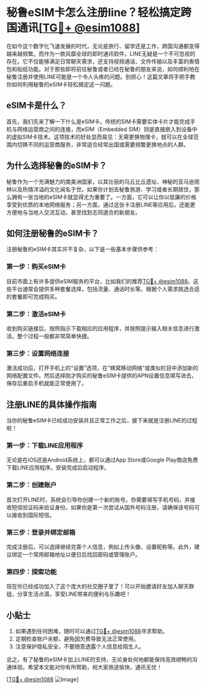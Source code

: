 # 秘鲁eSIM卡怎么注册line？轻松搞定跨国通讯[[TG💪+ @esim1088](https://t.me/s/esim1088)]

在如今这个数字化飞速发展的时代，无论是旅行、留学还是工作，跨国沟通都变得越来越频繁。而作为一款风靡全球的即时通讯软件，LINE无疑是一个不可忽视的存在。它不仅能够满足日常聊天需求，还支持视频通话、文件传输以及丰富的表情包和贴纸功能。对于那些即将前往秘鲁或者已经在秘鲁的朋友来说，如何顺利地在秘鲁注册并使用LINE可能是一个令人头疼的问题。别担心！这篇文章将手把手教你如何利用秘鲁的eSIM卡轻松搞定这一问题。

## eSIM卡是什么？

首先，我们先来了解一下什么是eSIM卡。传统的SIM卡需要实体卡片才能完成手机与网络运营商之间的连接，而eSIM（Embedded SIM）则是直接嵌入到设备中的虚拟SIM卡技术。这项技术的好处显而易见：无需更换物理卡，就可以在全球范围内切换不同的运营商服务，非常适合经常出国或需要频繁更换地点的人群。

## 为什么选择秘鲁的eSIM卡？

秘鲁作为一个充满魅力的南美洲国家，以其壮丽的马丘比丘遗址、神秘的亚马逊雨林以及热情洋溢的文化闻名于世。如果你计划去秘鲁旅游、学习或者长期居住，那么拥有一张当地的eSIM卡就显得尤为重要了。一方面，它可以让你以低廉的价格享受到优质的本地网络服务；另一方面，通过这张卡注册LINE等应用后，还能更方便地与当地人交流互动，甚至找到志同道合的新朋友。

## 如何注册秘鲁的eSIM卡？

注册秘鲁的eSIM卡其实并不复杂，以下是一些基本步骤供参考：

### 第一步：购买eSIM卡

目前市面上有许多提供eSIM服务的平台，比如我们的推荐[TG💪+ @esim1088](https://t.me/s/esim1088)。这些平台通常会提供多种套餐选择，包括流量、通话时长等。根据个人需求挑选合适的套餐即可完成购买。

### 第二步：激活eSIM卡

收到购买链接后，按照指示下载相应的应用程序，并按照提示输入相关信息进行激活。整个过程一般都非常简单快捷。

### 第三步：设置网络连接

激活成功后，打开手机上的“设置”选项，在“蜂窝移动网络”或类似栏目中添加新的网络配置文件。然后选择刚才购买的秘鲁eSIM卡提供的APN设置信息填写进去，保存后重启手机就能正常使用了。

## 注册LINE的具体操作指南

当你的秘鲁eSIM卡已经成功安装并且正常工作之后，接下来就是注册LINE的过程啦！

### 第一步：下载LINE应用程序

无论是在iOS还是Android系统上，都可以通过App Store或Google Play商店免费下载LINE应用程序。安装完成后启动程序。

### 第二步：创建账户

首次打开LINE时，系统会引导你创建一个新的账号。你需要填写手机号码，并接收短信验证码来验证身份。如果你是第一次尝试从国外号码注册，请确保该号码可以接收到国际短信。

### 第三步：登录并绑定邮箱

完成注册后，可以选择继续完善个人信息，例如上传头像、设置昵称等。此外，建议绑定一个常用邮箱地址以便日后找回密码或管理账户。

### 第四步：探索功能

现在你已经成功加入了这个庞大的社交圈子里了！可以开始邀请好友加入聊天群组，分享生活点滴，享受LINE带来的便利与乐趣吧！

## 小贴士

1. 如果遇到任何困难，随时可以通过[TG💪+ @esim1088](https://t.me/s/esim1088)寻求帮助。
2. 定期检查账户余额，避免因欠费导致无法正常使用。
3. 注意保护隐私安全，不要随意透露个人信息给陌生人。

总之，有了秘鲁的eSIM卡加上LINE的支持，无论身处何地都能保持高效顺畅的沟通体验。希望本文能对你有所帮助，祝大家旅途愉快，通讯无忧！

[[TG💪+ @esim1088](https://t.me/s/esim1088) ![Image](https://i.postimg.cc/4NQfJmqS/Snipaste-2025-05-13-00-14-12.png)]